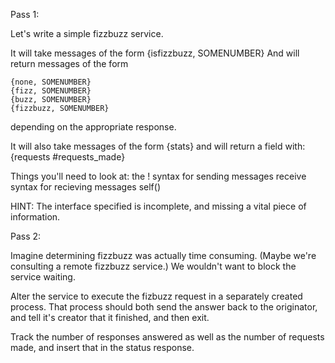 Pass 1:

Let's write a simple fizzbuzz service.

It will take messages of the form
{isfizzbuzz, SOMENUMBER}
And will return messages of the form
```
{none, SOMENUMBER}
{fizz, SOMENUMBER}
{buzz, SOMENUMBER}
{fizzbuzz, SOMENUMBER}
```
depending on the appropriate response.

It will also take messages of the form
{stats}
and will return a field with:
{requests #requests_made}

Things you'll need to look at:
the ! syntax for sending messages
receive syntax for recieving messages
self()

HINT:
The interface specified is incomplete, and missing a vital piece of information.

Pass 2:

Imagine determining fizzbuzz was actually time
consuming. (Maybe we're consulting a remote fizzbuzz service.) We
wouldn't want to block the service waiting.

Alter the service to execute the fizbuzz request in a separately
created process. That process should both send the answer back to the
originator, and tell it's creator that it finished, and then exit.

Track the number of responses answered as well as the number of
requests made, and insert that in the status response.

